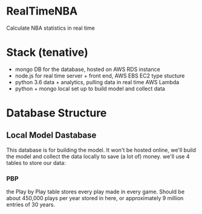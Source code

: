 # RealTimeNBA
Calculate NBA statistics in real time

# Stack (tenative)
- mongo DB for the database, hosted on AWS RDS instance
- node.js for real time server + front end, AWS EBS EC2 type stucture
- python 3.6 data + analytics, pulling data in real time AWS Lambda
- python + mongo local set up to build model and collect data 

# Database Structure

## Local Model Dastabase
This database is for building the model.  It won't be hosted online, we'll build the model and collect the data locally to save (a lot of) money.
we'll use 4 tables to store our data:
### PBP
the Play by Play table stores every play made in every game.  Should be about 450,000 plays per year stored in here, or approximately 9 million entries of 30 years.
